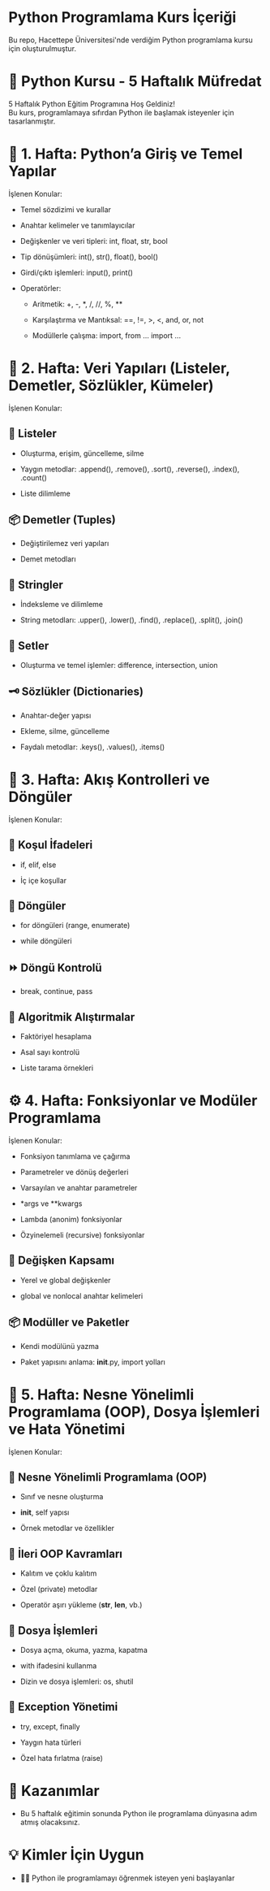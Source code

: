 # Python Programlama Kurs İçeriği
Bu repo, Hacettepe Üniversitesi'nde verdiğim Python programlama kursu için oluşturulmuştur.


# 🐍 Python Kursu - 5 Haftalık Müfredat

5 Haftalık Python Eğitim Programına Hoş Geldiniz!  
Bu kurs, programlamaya sıfırdan Python ile başlamak isteyenler için tasarlanmıştır.


# 📅 1. Hafta: Python’a Giriş ve Temel Yapılar

İşlenen Konular:

- Temel sözdizimi ve kurallar

- Anahtar kelimeler ve tanımlayıcılar

- Değişkenler ve veri tipleri: int, float, str, bool

- Tip dönüşümleri: int(), str(), float(), bool()

- Girdi/çıktı işlemleri: input(), print()

- Operatörler:

  - Aritmetik: +, -, *, /, //, %, **

  - Karşılaştırma ve Mantıksal: ==, !=, >, <, and, or, not

  - Modüllerle çalışma: import, from ... import ...


# 🧱 2. Hafta: Veri Yapıları (Listeler, Demetler, Sözlükler, Kümeler)

İşlenen Konular:

## 🔢 Listeler

- Oluşturma, erişim, güncelleme, silme

- Yaygın metodlar: .append(), .remove(), .sort(), .reverse(), .index(), .count()

- Liste dilimleme

## 📦 Demetler (Tuples)

- Değiştirilemez veri yapıları

- Demet metodları

## 🧵 Stringler

- İndeksleme ve dilimleme

- String metodları: .upper(), .lower(), .find(), .replace(), .split(), .join()

## 🔣 Setler

- Oluşturma ve temel işlemler: difference, intersection, union

## 🗝️ Sözlükler (Dictionaries)

- Anahtar-değer yapısı

- Ekleme, silme, güncelleme

- Faydalı metodlar: .keys(), .values(), .items()


# 🔁 3. Hafta: Akış Kontrolleri ve Döngüler

İşlenen Konular:

## 🧩 Koşul İfadeleri

- if, elif, else

- İç içe koşullar

## 🔄 Döngüler

- for döngüleri (range, enumerate)

- while döngüleri

## ⏩ Döngü Kontrolü

- break, continue, pass

## 🧮 Algoritmik Alıştırmalar

- Faktöriyel hesaplama

- Asal sayı kontrolü

- Liste tarama örnekleri


# ⚙️ 4. Hafta: Fonksiyonlar ve Modüler Programlama

İşlenen Konular:

- Fonksiyon tanımlama ve çağırma

- Parametreler ve dönüş değerleri

- Varsayılan ve anahtar parametreler

- *args ve **kwargs

- Lambda (anonim) fonksiyonlar

- Özyinelemeli (recursive) fonksiyonlar

## 🧠 Değişken Kapsamı

- Yerel ve global değişkenler

- global ve nonlocal anahtar kelimeleri

## 📦 Modüller ve Paketler

- Kendi modülünü yazma

- Paket yapısını anlama: __init__.py, import yolları


# 🧰 5. Hafta: Nesne Yönelimli Programlama (OOP), Dosya İşlemleri ve Hata Yönetimi

İşlenen Konular:

## 🧱 Nesne Yönelimli Programlama (OOP)

- Sınıf ve nesne oluşturma

- __init__, self yapısı

- Örnek metodlar ve özellikler

## 🧬 İleri OOP Kavramları

- Kalıtım ve çoklu kalıtım

- Özel (private) metodlar

- Operatör aşırı yükleme (__str__, __len__, vb.)

## 📂 Dosya İşlemleri

- Dosya açma, okuma, yazma, kapatma

- with ifadesini kullanma

- Dizin ve dosya işlemleri: os, shutil

## 🚨 Exception Yönetimi

- try, except, finally

- Yaygın hata türleri

- Özel hata fırlatma (raise)


# 🎯 Kazanımlar

- Bu 5 haftalık eğitimin sonunda Python ile programlama dünyasına adım atmış olacaksınız.


# 💡 Kimler İçin Uygun

- 👩‍💻 Python ile programlamayı öğrenmek isteyen yeni başlayanlar
